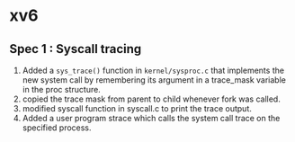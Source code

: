 # xv6
## Spec 1 : Syscall tracing
1. Added a `sys_trace()` function in `kernel/sysproc.c` that implements the new system call by remembering its argument in a trace_mask variable in the proc structure.
2. copied the trace mask from parent to child whenever fork was called.
3. modified syscall function in syscall.c to print the trace output.
4. Added a user program strace which calls the system call trace on the specified process.